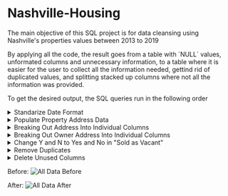 # Nashville-Housing
The main objective of this SQL project is for data cleansing using Nashville's properties values between 2013 to 2019

By applying all the code, the result goes from a table with ´NULL´ values, unformated columns and unnecessary information, to a table where it is easier for the user to collect all the information needed, gettind rid of duplicated values, and splitting stacked up columns where not all the information was provided.

To get the desired output, the SQL queries run in the following order

<details>
  <summary>Standarize Date Format</summary>
  
  >Remove Time `00:00:00` from the `Date` column

  | Before | After |
  | ------ | ----- |
  | ![Date Before](https://github.com/Aferha/Nashville-Housing/assets/83234611/315c85a2-6bae-48a5-b139-55f998dbd338) | ![Date After](https://github.com/Aferha/Nashville-Housing/assets/83234611/3300aaff-8a21-4256-bf34-857404c68da6) |

</details>

<details>
  <summary>Populate Property Address Data</summary>

  >Uses the address from `ParcelID` to fill `NULL` values on `PropertyAddress` column

  | Before | After |
  | ------ | ----- |
  | ![Property Address Before](https://github.com/Aferha/Nashville-Housing/assets/83234611/98d539bb-a4a1-46db-aeaa-a7c7518f49b2) | ![Property Address after](https://github.com/Aferha/Nashville-Housing/assets/83234611/01a8c6e5-a83e-4d96-9793-6b7b6f69ba32) |

</details>

<details>
  <summary>Breaking Out Address Into Individual Columns</summary>

  >Splits `PropertyAddress` into two separate columns for address and city

  | Before | After |
  | ------ | ----- |
  | ![Property Address after](https://github.com/Aferha/Nashville-Housing/assets/83234611/cdbc7c01-78ef-459c-acb4-6ba57bc0c6d4) | ![Property Address split after](https://github.com/Aferha/Nashville-Housing/assets/83234611/50746aae-8321-4ea4-9d21-d4bf2e4b98ff) |

</details>

<details>
  <summary>Breaking Out Owner Address Into Individual Columns</summary>

  >Splits `OwnerAddress` into three separate columns for address, city and state
  
  | Before | After |
  | ------ | ----- |
  | ![Owner Address Before](https://github.com/Aferha/Nashville-Housing/assets/83234611/3e5f285e-c8c7-431f-840a-6dccd22809ef) | ![Owner Address After](https://github.com/Aferha/Nashville-Housing/assets/83234611/f72304a8-ff97-4b0e-87ee-3c827d0e0bab) |

</details>

<details>
  <summary>Change Y and N to Yes and No in "Sold as Vacant"</summary>

  >Create a standard `Yes` or `No` coming from multiple answers
  
  | Before | After |
  | ------ | ----- |
  | ![YN Before](https://github.com/Aferha/Nashville-Housing/assets/83234611/8bcbb346-e12f-415a-b4d2-8e9afdd16a9f) | ![YN After](https://github.com/Aferha/Nashville-Housing/assets/83234611/a5c59642-5b3c-4e8c-ab46-23d8eb514aeb) |


</details>

<details>
  <summary>Remove Duplicates</summary>

  >Eliminate duplicated rows based on the compared criteria
</details>

<details>
  <summary>Delete Unused Columns</summary>

  >Although not recommended for DB, in this project the unnecesary information is deleted
</details>

Before:
![All Data Before](https://github.com/Aferha/Nashville-Housing/assets/83234611/401d135a-5004-4671-a0bd-af484eaa5d05)

After:
![All Data After](https://github.com/Aferha/Nashville-Housing/assets/83234611/81f61210-0883-4774-83b3-8be320756a8e)
